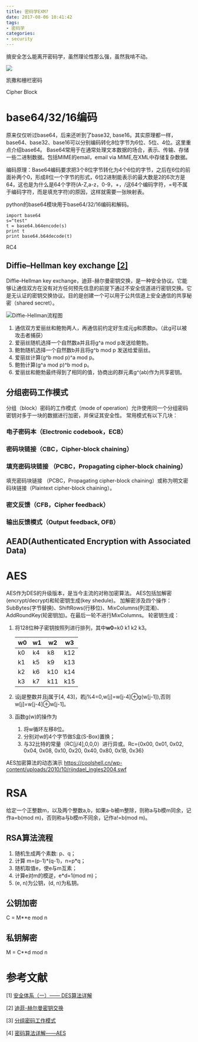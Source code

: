 ```yaml
---
title: 密码学EXM?
date: 2017-08-06 10:41:42
tags:
- 密码学
categories:
- security
---
```



搞安全怎么能离开密码学，虽然理论性那么强，虽然我啃不动。
<!-- more -->

![](../密码学EXM/exm.jpg)

凯撒和栅栏密码

Cipher Block

# base64/32/16编码

原来仅仅听过base64，后来还听到了base32, base16。其实原理都一样，base64、base32、base16可以分别编码转化8位字节为6位、5位、4位。这里重点介绍base64。
Base64常用于在通常处理文本数据的场合，表示、传输、存储一些二进制数据。包括MIME的email，email via MIME,在XML中存储复杂数据。

编码原理：Base64编码要求把3个8位字节转化为4个6位的字节，之后在6位的前面补两个0，形成8位一个字节的形式，6位2进制能表示的最大数是2的6次方是64，这也是为什么是64个字符(A-Z,a-z，0-9，+，/这64个编码字符，=号不属于编码字符，而是填充字符)的原因，这样就需要一张映射表。

python的base64模块用于base64/32/16编码和解码。
```
import base64
s="test"
t = base64.b64encode(s)
print t
print base64.b64decode(t)
```


RC4


## Diffie–Hellman key exchange [[2]](https://zh.wikipedia.org/wiki/%E8%BF%AA%E8%8F%B2-%E8%B5%AB%E7%88%BE%E6%9B%BC%E5%AF%86%E9%91%B0%E4%BA%A4%E6%8F%9B)

Diffie–Hellman key exchange，迪菲-赫尔曼密钥交换，是一种安全协议。它能够让通信双方在没有对方任何预先信息的前提下通过不安全信道进行密钥交换。它是无认证的密钥交换协议。目的是创建一个可以用于公共信道上安全通信的共享秘密（shared secret）。

![Diffie-Hellman流程图](../密码学EXM/400px-Diffie-Hellman-Schlüsselaustausch.svg.png)

1. 通信双方爱丽丝和鲍勃两人，再通信前约定好生成元g和质数p。（此g可以被攻击者捕获）
2. 爱丽丝随机选择一个自然数a并且将g^a mod p发送给鲍勃。
3. 鲍勃随机选择一个自然数b并且将g^b mod p 发送给爱丽丝。
4. 爱丽丝计算(g^b mod p)^a mod p。
5. 鲍勃计算(g^a mod p)^b mod p。
6. 爱丽丝和鲍勃最终得到了相同的值，协商出的群元素g^(ab)作为共享密钥。



## 分组密码工作模式

分组（block）密码的工作模式（mode of operation）允许使用同一个分组密码密钥对多于一块的数据进行加密，并保证其安全性。
常用模式有以下几块：

### 电子密码本（Electronic codebook，ECB）

### 密码块链接（CBC，Cipher-block chaining）

### 填充密码块链接 （PCBC，Propagating cipher-block chaining）

填充密码块链接 （PCBC，Propagating cipher-block chaining）或称为明文密码块链接（Plaintext cipher-block chaining）。

### 密文反馈（CFB，Cipher feedback）

### 输出反馈模式（Output feedback, OFB）


## AEAD(Authenticated Encryption with Associated Data)

# AES

AES作为DES的升级版本，是当今主流的对称加密算法。
AES包括加解密(encrypt/decrypt)和轮密钥生成(key shedule)。
加解密涉及四个操作：SubBytes(字节替换)、ShiftRows(行移位)、MixColumns(列混淆)、AddRoundKey(轮密钥加)。在最后一轮不进行MixColumns。
轮密钥生成：

1. 将128位种子密钥按照列进行排列，其中**w0**=k0 k1 k2 k3。
    
    |w0 | w1| w2| w3|
    |-- |--| --| ---|
    |k0 |k4| k8| k12|
    |k1 |k5| k9| k13|
    |k2 |k6| k10| k14|
    |k3 |k7| k11| k15|

2. 设j是整数并且j属于[4, 43]，若j%4=0,w[j]=w[j-4]⊕g(w[j-1]),否则w[j]=w[j-4]⊕w[j-1]。
3. 函数g(w)的操作为
    1. 将w循环左移8位。
    2. 分别对w的4个字节做S盒(S-Box)置换；
    3. 与32比特的常量（RC[j/4],0,0,0）进行异或。Rc={0x00, 0x01, 0x02, 0x04, 0x08, 0x10, 0x20, 0x40, 0x80, 0x1B, 0x36}

AES加密算法的动态演示
<https://coolshell.cn/wp-content/uploads/2010/10/rijndael_ingles2004.swf>

# RSA

给定一个正整数m，以及两个整数a,b，如果a-b被m整除，则称a与b模m同余，记作a=b(mod m)，否则称a与b模m不同余，记作a!=b(mod m)。

## RSA算法流程

1. 随机生成两个素数: p、q；
2. 计算 m=(p-1)\*(q-1)，n=p\*q；
3. 随机取值e，使e与m互素；
4. 计算e对m的模逆，e*d=1(mod m)；
5. (e, n)为公钥，(d, n)为私钥。

## 公钥加密

C = M**e mod n

## 私钥解密

M = C**d mod n



# 参考文献
[1] [安全体系（一）—— DES算法详解](http://www.cnblogs.com/songwenlong/p/5944139.html)

[2] [迪菲-赫尔曼密钥交换](https://zh.wikipedia.org/wiki/%E8%BF%AA%E8%8F%B2-%E8%B5%AB%E7%88%BE%E6%9B%BC%E5%AF%86%E9%91%B0%E4%BA%A4%E6%8F%9B)

[3] [分组密码工作模式](https://zh.wikipedia.org/wiki/%E5%88%86%E7%BB%84%E5%AF%86%E7%A0%81%E5%B7%A5%E4%BD%9C%E6%A8%A1%E5%BC%8F)

[4] [密码算法详解——AES](http://www.cnblogs.com/luop/p/4334160.html)


